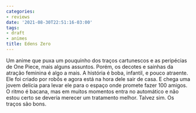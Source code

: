 ```yaml
---
categories:
- reviews
date: '2021-08-30T22:51:16-03:00'
tags:
- draft
- animes
title: Edens Zero
---
```


Um anime que puxa um pouquinho dos traços cartunescos e as peripécias de One Piece, mais alguns assuntos. Porém, os decotes e sainhas da atração feminina é algo a mais. A história é boba, infantil, e pouco atraente. Ele foi criado por robôs e agora está na hora dele sair de casa. E chega uma jovem delícia para levar ele para o espaço onde promete fazer 100 amigos. O ritmo é bacana, mas em muitos momentos entra no automático e não estou certo se deveria merecer um tratamento melhor. Talvez sim. Os traços são bons.
